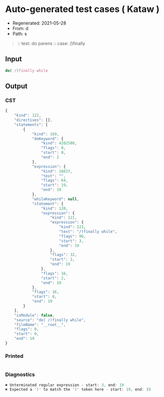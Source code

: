 # Auto-generated test cases ( Kataw )
- Regenerated: 2021-05-28
- From: d
- Path: s
> :: test: do parens
> :: case: /)finally
## Input

`````js
do( /)finally while
`````
## Output

### CST

```javascript
{
    "kind": 122,
    "directives": [],
    "statements": [
        {
            "kind": 169,
            "doKeyword": {
                "kind": 4202580,
                "flags": 0,
                "start": 0,
                "end": 2
            },
            "expression": {
                "kind": 16637,
                "text": "",
                "flags": 64,
                "start": 19,
                "end": 19
            },
            "whileKeyword": null,
            "statement": {
                "kind": 120,
                "expression": {
                    "kind": 121,
                    "expression": {
                        "kind": 221,
                        "text": "/)finally while",
                        "flags": 96,
                        "start": 3,
                        "end": 19
                    },
                    "flags": 32,
                    "start": 2,
                    "end": 19
                },
                "flags": 16,
                "start": 2,
                "end": 19
            },
            "flags": 16,
            "start": 0,
            "end": 19
        }
    ],
    "isModule": false,
    "source": "do( /)finally while",
    "fileName": "__root__",
    "flags": 0,
    "start": 0,
    "end": 19
}
```

### Printed

```javascript

```

### Diagnostics

```javascript
✖ Unterminated regular expression - start: 3, end: 19
✖ Expected a ')' to match the '(' token here - start: 19, end: 19

```

